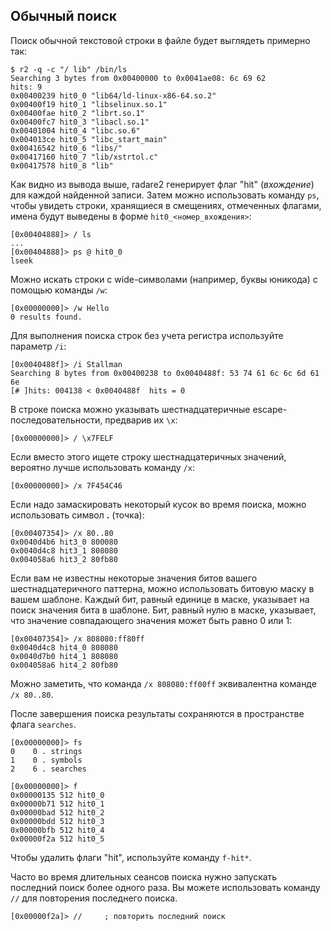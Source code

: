 ## Обычный поиск

Поиск обычной текстовой строки в файле будет выглядеть примерно так:

```
$ r2 -q -c "/ lib" /bin/ls
Searching 3 bytes from 0x00400000 to 0x0041ae08: 6c 69 62
hits: 9
0x00400239 hit0_0 "lib64/ld-linux-x86-64.so.2"
0x00400f19 hit0_1 "libselinux.so.1"
0x00400fae hit0_2 "librt.so.1"
0x00400fc7 hit0_3 "libacl.so.1"
0x00401004 hit0_4 "libc.so.6"
0x004013ce hit0_5 "libc_start_main"
0x00416542 hit0_6 "libs/"
0x00417160 hit0_7 "lib/xstrtol.c"
0x00417578 hit0_8 "lib"
```

Как видно из вывода выше, radare2 генерирует флаг "hit" (*вхождение*) для каждой найденной записи. Затем можно использовать команду `ps`, чтобы увидеть строки, хранящиеся в смещениях, отмеченных флагами, имена будут выведены в форме `hit0_<номер_вхождения>`:

```
[0x00404888]> / ls
...
[0x00404888]> ps @ hit0_0
lseek
```

Можно искать строки с wide-символами (например, буквы юникода) с помощью команды `/w`:

```
[0x00000000]> /w Hello
0 results found.
```

Для выполнения поиска строк без учета регистра используйте параметр `/i`:

```
[0x0040488f]> /i Stallman
Searching 8 bytes from 0x00400238 to 0x0040488f: 53 74 61 6c 6c 6d 61 6e
[# ]hits: 004138 < 0x0040488f  hits = 0
```

В строке поиска можно указывать шестнадцатеричные escape-последовательности, предварив их `\x`:

```
[0x00000000]> / \x7FELF
```

Если вместо этого ищете строку шестнадцатеричных значений, вероятно лучше использовать команду `/x`:

```
[0x00000000]> /x 7F454C46
```

Если надо замаскировать некоторый кусок во время поиска, можно использовать символ **.** (точка):

```
[0x00407354]> /x 80..80
0x0040d4b6 hit3_0 800080
0x0040d4c8 hit3_1 808080
0x004058a6 hit3_2 80fb80
```

Если вам не известны некоторые значения битов вашего шестнадцатеричного паттерна,  можно использовать битовую маску в вашем шаблоне. Каждый бит,  равный единице в маске, указывает на поиск значения бита в шаблоне. Бит, равный нулю в маске, указывает, что значение совпадающего значения может быть равно 0 или 1:

```
[0x00407354]> /x 808080:ff80ff
0x0040d4c8 hit4_0 808080
0x0040d7b0 hit4_1 808080
0x004058a6 hit4_2 80fb80    
```

Можно заметить, что команда `/x 808080:ff00ff` эквивалентна команде `/x 80..80`.

После завершения поиска результаты сохраняются в пространстве флага `searches`.

```
[0x00000000]> fs
0    0 . strings
1    0 . symbols
2    6 . searches

[0x00000000]> f
0x00000135 512 hit0_0
0x00000b71 512 hit0_1
0x00000bad 512 hit0_2
0x00000bdd 512 hit0_3
0x00000bfb 512 hit0_4
0x00000f2a 512 hit0_5
```

Чтобы удалить флаги "hit", используйте команду `f-hit*`.

Часто во время длительных сеансов поиска нужно запускать последний поиск более одного раза. Вы можете использовать команду `//` для повторения последнего поиска.

```
[0x00000f2a]> //     ; повторить последний поиск
```
